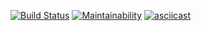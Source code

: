 [![Build Status](https://travis-ci.org/Leenday/project-lvl1-s462.svg?branch=master)](https://travis-ci.org/Leenday/project-lvl1-s462)
[![Maintainability](https://api.codeclimate.com/v1/badges/83775736e51e5314bf26/maintainability)](https://codeclimate.com/github/Leenday/project-lvl1-s462/maintainability)
[![asciicast](https://asciinema.org/a/D4DvIJGgFnkOF0WS8qMgnuzgY.svg)](https://asciinema.org/a/D4DvIJGgFnkOF0WS8qMgnuzgY)
